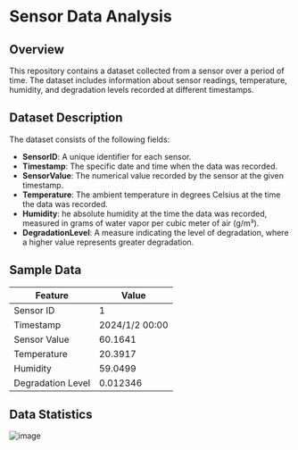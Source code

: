 # Sensor Data Analysis

## Overview

This repository contains a dataset collected from a sensor over a period of time. The dataset includes information about sensor readings, temperature, humidity, and degradation levels recorded at different timestamps.

## Dataset Description

The dataset consists of the following fields:

- **SensorID**: A unique identifier for each sensor.
- **Timestamp**: The specific date and time when the data was recorded.
- **SensorValue**: The numerical value recorded by the sensor at the given timestamp. 
- **Temperature**: The ambient temperature in degrees Celsius at the time the data was recorded.
- **Humidity**: he absolute humidity at the time the data was recorded, measured in grams of water vapor per cubic meter of air (g/m³). 
- **DegradationLevel**: A measure indicating the level of degradation, where a higher value represents greater degradation.

## Sample Data
|Feature | Value |
|----|----|
|Sensor ID | 1|
|Timestamp | 2024/1/2 00:00 |
|Sensor Value | 60.1641 |
|Temperature | 20.3917 |
|Humidity | 59.0499 |
|Degradation Level |0.012346 |

## Data Statistics

![image](https://github.com/dlrow18/cheminf-EDU/assets/166999523/cadcc85b-17a5-477b-81f6-38adeb43020a)

